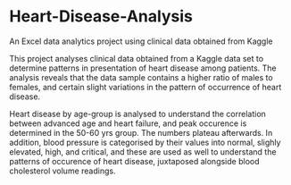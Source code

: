 # Heart-Disease-Analysis
An Excel data analytics project using clinical data obtained from Kaggle

This project analyses clinical data obtained from a Kaggle data set to determine patterns in presentation of heart disease among patients. 
The analysis reveals that the data sample contains a higher ratio of males to females, and certain slight variations in the pattern of occurrence of heart disease. 

Heart disease by age-group is analysed to understand the correlation between advanced age and heart failure, and peak occurence is determined in the 50-60 yrs group. The numbers plateau afterwards. 
In addition, blood pressure is categorised by their values into normal, slighly elevated, high, and critical, and these are used as well to understand the patterns of occurence of heart disease, juxtaposed alongside blood cholesterol volume readings.
